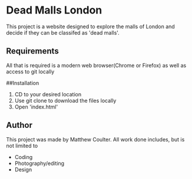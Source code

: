 # Dead Malls London

This project is a website designed to explore the malls of London and decide if they can be classifed as 'dead malls'.

## Requirements 

All that is required is a modern web browser(Chrome or Firefox) as well as access to git locally

##Installation
1. CD to your desired location
2. Use git clone to download the files locally
3. Open 'index.html'

## Author
This project was made by Matthew Coulter. All work done includes, but is not limited to

<ul>
	<li>Coding</li>
	<li>Photography/editing</li>
	<li>Design</li>
</ul>


